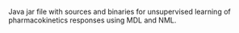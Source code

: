 Java jar file with sources and binaries for unsupervised learning of pharmacokinetics responses using MDL and NML.
